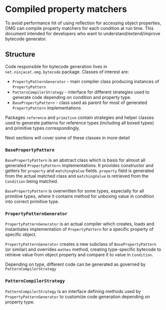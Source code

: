 # Compiled property matchers

To avoid performance hit of using reflection for accessing object properties, OMG can compile
property matchers for each condition at run time. This document intended for developers who want to 
understand/extend/improve bytecode generator.

## Structure

Code responsible for bytecode generation lives in `net.ninjacat.omg.bytecode` package. Classes of interest
are:
- `PropertyPatternGenerator` - main compiler class producing instances of `PropertyPattern`
- `PatternCompilerStrategy` - interface for different strategies used to generate code depending on condition and 
property type.
- `BasePropertyPattern` - class used as parent for most of generated `PropertyPattern` implementations

Packages `reference` and `primitive` contain strategies and helper classes used to generate patterns for
reference types (including all boxed types) and primitive types correspondingly.

Next sections will cover some of these classes in more detail

### `BasePropertyPattern`

`BasePropertyPattern` is an abstract class which is basis for almost all generated `PropertyPattern` implementations.
It provides constructor and getters for `property` and `matchingValue` fields. `property` field is generated from the
actual matched class and `matchingValue` is retrieved from the `Condition` being matched.

`BasePropertyPattern` is overwritten for some types, especially for all primitive types, where it contains
method for unboxing value in condition into correct primitive type.

### `PropertyPatternGenerator`

`PropertyPatternGenerator` is an actual compiler which creates, loads and instantiates implementation of `PropertyPattern` 
for a specific property of specific object.

`PropertyPatternGenerator` creates a new subclass of `BasePropertyPattern` (or similar) and overrides `mathes`
method, creating type-specific bytecode to retrieve value from object property and compare it to value in
`Condition`.

Depending on type, different code can be generated as governed by `PatternCompilerStrategy`

### `PatternCompilerStrategy`

`PatternCompilerStrategy` is an interface defining methods used by `PropertyPatternGenerator` to customize code 
generation depending on property type.